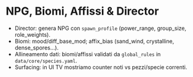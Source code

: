 # NPG, Biomi, Affissi & Director

- Director: genera NPG con `spawn_profile` (power_range, group_size, role_weights).
- Biomi: mood/diff_base_mod; affix_bias (sand_wind, crystalline, dense_spores…).
- Allineamento dati: biomi/affissi validati da `global_rules` in `data/core/species.yaml`.
- Surfacing: in UI TV mostriamo counter noti vs pezzi/specie correnti.
